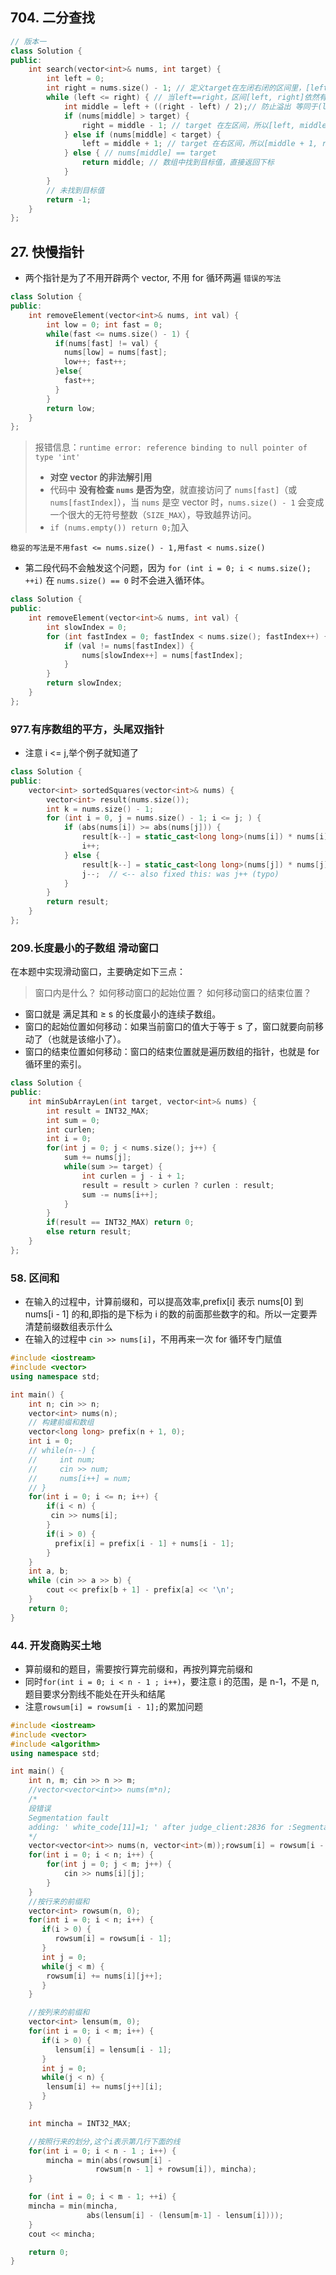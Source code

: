 ## 704. 二分查找

```c++
// 版本一
class Solution {
public:
    int search(vector<int>& nums, int target) {
        int left = 0;
        int right = nums.size() - 1; // 定义target在左闭右闭的区间里，[left, right]
        while (left <= right) { // 当left==right，区间[left, right]依然有效，所以用 <=
            int middle = left + ((right - left) / 2);// 防止溢出 等同于(left + right)/2
            if (nums[middle] > target) {
                right = middle - 1; // target 在左区间，所以[left, middle - 1]
            } else if (nums[middle] < target) {
                left = middle + 1; // target 在右区间，所以[middle + 1, right]
            } else { // nums[middle] == target
                return middle; // 数组中找到目标值，直接返回下标
            }
        }
        // 未找到目标值
        return -1;
    }
};
```

## 27. 快慢指针

- 两个指针是为了不用开辟两个 vector, 不用 for 循环两遍
  `错误的写法`

```cpp
class Solution {
public:
    int removeElement(vector<int>& nums, int val) {
        int low = 0; int fast = 0;
        while(fast <= nums.size() - 1) {
          if(nums[fast] != val) {
            nums[low] = nums[fast];
            low++; fast++;
          }else{
            fast++;
          }
        }
        return low;
    }
};
```

> 报错信息：`runtime error: reference binding to null pointer of type 'int'`
>
> - **对空 vector 的非法解引用**
> - 代码中 **没有检查 `nums` 是否为空**，就直接访问了 `nums[fast]`（或 `nums[fastIndex]`），当 `nums` 是空 vector 时，`nums.size() - 1` 会变成一个很大的无符号整数（`SIZE_MAX`），导致越界访问。
> - `if (nums.empty()) return 0;`加入

`稳妥的写法是不用fast <= nums.size() - 1,用fast < nums.size()`

- 第二段代码不会触发这个问题，因为 `for (int i = 0; i < nums.size(); ++i)` 在 `nums.size() == 0` 时不会进入循环体。

```cpp
class Solution {
public:
    int removeElement(vector<int>& nums, int val) {
        int slowIndex = 0;
        for (int fastIndex = 0; fastIndex < nums.size(); fastIndex++) {
            if (val != nums[fastIndex]) {
                nums[slowIndex++] = nums[fastIndex];
            }
        }
        return slowIndex;
    }
};
```

### 977.有序数组的平方，头尾双指针

- 注意 i <= j,举个例子就知道了

```cpp
class Solution {
public:
    vector<int> sortedSquares(vector<int>& nums) {
        vector<int> result(nums.size());
        int k = nums.size() - 1;
        for (int i = 0, j = nums.size() - 1; i <= j; ) {
            if (abs(nums[i]) >= abs(nums[j])) {
                result[k--] = static_cast<long long>(nums[i]) * nums[i];
                i++;
            } else {
                result[k--] = static_cast<long long>(nums[j]) * nums[j];
                j--;  // <-- also fixed this: was j++ (typo)
            }
        }
        return result;
    }
};
```

### 209.长度最小的子数组 滑动窗口

在本题中实现滑动窗口，主要确定如下三点：

> 窗口内是什么？
> 如何移动窗口的起始位置？
> 如何移动窗口的结束位置？

- 窗口就是 满足其和 ≥ s 的长度最小的连续子数组。
- 窗口的起始位置如何移动：如果当前窗口的值大于等于 s 了，窗口就要向前移动了（也就是该缩小了）。
- 窗口的结束位置如何移动：窗口的结束位置就是遍历数组的指针，也就是 for 循环里的索引。

```cpp
class Solution {
public:
    int minSubArrayLen(int target, vector<int>& nums) {
        int result = INT32_MAX;
        int sum = 0;
        int curlen;
        int i = 0;
        for(int j = 0; j < nums.size(); j++) {
            sum += nums[j];
            while(sum >= target) {
                int curlen = j - i + 1;
                result = result > curlen ? curlen : result;
                sum -= nums[i++];
            }
        }
        if(result == INT32_MAX) return 0;
        else return result;
    }
};
```

### 58. 区间和

- 在输入的过程中，计算前缀和，可以提高效率,prefix[i] 表示 nums[0] 到 nums[i - 1] 的和,即指的是下标为 i 的数的前面那些数字的和。所以一定要弄清楚前缀数组表示什么
- 在输入的过程中 `cin >> nums[i]`，不用再来一次 for 循环专门赋值

```cpp
#include <iostream>
#include <vector>
using namespace std;

int main() {
    int n; cin >> n;
    vector<int> nums(n);
    // 构建前缀和数组
    vector<long long> prefix(n + 1, 0);
    int i = 0;
    // while(n--) {
    //     int num;
    //     cin >> num;
    //     nums[i++] = num;
    // }
    for(int i = 0; i <= n; i++) {
        if(i < n) {
         cin >> nums[i];
        }
        if(i > 0) {
          prefix[i] = prefix[i - 1] + nums[i - 1];
        }
    }
    int a, b;
    while (cin >> a >> b) {
        cout << prefix[b + 1] - prefix[a] << '\n';
    }
    return 0;
}
```

### 44. 开发商购买土地

- 算前缀和的题目，需要按行算完前缀和，再按列算完前缀和
- 同时`for(int i = 0; i < n - 1 ; i++)`，要注意 i 的范围，是 n-1，不是 n,题目要求分割线不能处在开头和结尾
- 注意`rowsum[i] = rowsum[i - 1];`的累加问题

```cpp
#include <iostream>
#include <vector>
#include <algorithm>
using namespace std;

int main() {
    int n, m; cin >> n >> m;
    //vector<vector<int>> nums(m*n);
    /*
    段错误
    Segmentation fault
    adding: ' white_code[11]=1; ' after judge_client:2836 for :Segmentation fault
    */
    vector<vector<int>> nums(n, vector<int>(m));rowsum[i] = rowsum[i - 1];
    for(int i = 0; i < n; i++) {
        for(int j = 0; j < m; j++) {
            cin >> nums[i][j];
        }
    }
    //按行来的前缀和
    vector<int> rowsum(n, 0);
    for(int i = 0; i < n; i++) {
       if(i > 0) {
          rowsum[i] = rowsum[i - 1];
       }
       int j = 0;
       while(j < m) {
        rowsum[i] += nums[i][j++];
       }
    }

    //按列来的前缀和
    vector<int> lensum(m, 0);
    for(int i = 0; i < m; i++) {
       if(i > 0) {
          lensum[i] = lensum[i - 1];
       }
       int j = 0;
       while(j < n) {
        lensum[i] += nums[j++][i];
       }
    }

    int mincha = INT32_MAX;

    //按照行来的划分,这个i表示第几行下面的线
    for(int i = 0; i < n - 1 ; i++) {
        mincha = min(abs(rowsum[i] -
                   rowsum[n - 1] + rowsum[i]), mincha);
    }

    for (int i = 0; i < m - 1; ++i) {
    mincha = min(mincha,
                 abs(lensum[i] - (lensum[m-1] - lensum[i])));
    }
    cout << mincha;

    return 0;
}
```
